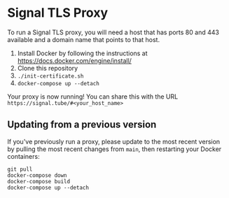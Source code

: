# Signal TLS Proxy

To run a Signal TLS proxy, you will need a host that has ports 80 and 443 available and a domain name that points to that host.

1. Install Docker by following the instructions at https://docs.docker.com/engine/install/
2. Clone this repository
3. `./init-certificate.sh`
4. `docker-compose up --detach`

Your proxy is now running! You can share this with the URL `https://signal.tube/#<your_host_name>`

## Updating from a previous version

If you've previously run a proxy, please update to the most recent version by pulling the most recent changes from `main`, then restarting your Docker containers:

```shell
git pull
docker-compose down
docker-compose build
docker-compose up --detach
```
